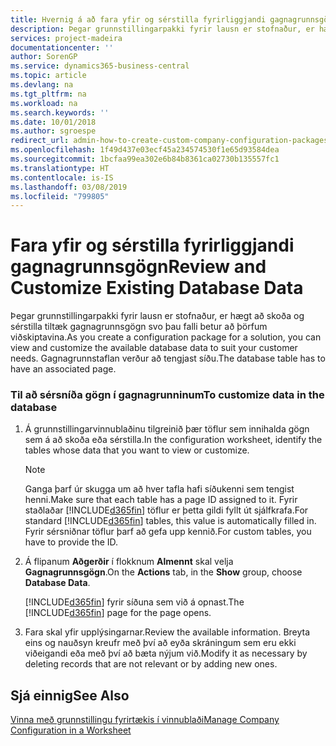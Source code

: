 ```yaml
---
title: Hvernig á að fara yfir og sérstilla fyrirliggjandi gagnagrunnsgögn | Microsoft Docs
description: Þegar grunnstillingarpakki fyrir lausn er stofnaður, er hægt að skoða og sérstilla tiltæk gagnagrunnsgögn svo þau falli betur að þörfum viðskiptavina. Gagnagrunnstaflan verður að tengjast síðu.
services: project-madeira
documentationcenter: ''
author: SorenGP
ms.service: dynamics365-business-central
ms.topic: article
ms.devlang: na
ms.tgt_pltfrm: na
ms.workload: na
ms.search.keywords: ''
ms.date: 10/01/2018
ms.author: sgroespe
redirect_url: admin-how-to-create-custom-company-configuration-packages
ms.openlocfilehash: 1f49d437e03ecf45a234574530f1e65d93584dea
ms.sourcegitcommit: 1bcfaa99ea302e6b84b8361ca02730b135557fc1
ms.translationtype: HT
ms.contentlocale: is-IS
ms.lasthandoff: 03/08/2019
ms.locfileid: "799805"
---
```

# <a name="review-and-customize-existing-database-data"></a><span data-ttu-id="729ea-104">Fara yfir og sérstilla fyrirliggjandi gagnagrunnsgögn</span><span class="sxs-lookup"><span data-stu-id="729ea-104">Review and Customize Existing Database Data</span></span>
<span data-ttu-id="729ea-105">Þegar grunnstillingarpakki fyrir lausn er stofnaður, er hægt að skoða og sérstilla tiltæk gagnagrunnsgögn svo þau falli betur að þörfum viðskiptavina.</span><span class="sxs-lookup"><span data-stu-id="729ea-105">As you create a configuration package for a solution, you can view and customize the available database data to suit your customer needs.</span></span> <span data-ttu-id="729ea-106">Gagnagrunnstaflan verður að tengjast síðu.</span><span class="sxs-lookup"><span data-stu-id="729ea-106">The database table has to have an associated page.</span></span>  

### <a name="to-customize-data-in-the-database"></a><span data-ttu-id="729ea-107">Til að sérsníða gögn í gagnagrunninum</span><span class="sxs-lookup"><span data-stu-id="729ea-107">To customize data in the database</span></span>  

1.  <span data-ttu-id="729ea-108">Á grunnstillingarvinnublaðinu tilgreinið þær töflur sem innihalda gögn sem á að skoða eða sérstilla.</span><span class="sxs-lookup"><span data-stu-id="729ea-108">In the configuration worksheet, identify the tables whose data that you want to view or customize.</span></span>  

    > [!NOTE]  
    >  <span data-ttu-id="729ea-109">Ganga þarf úr skugga um að hver tafla hafi síðukenni sem tengist henni.</span><span class="sxs-lookup"><span data-stu-id="729ea-109">Make sure that each table has a page ID assigned to it.</span></span> <span data-ttu-id="729ea-110">Fyrir staðlaðar [!INCLUDE[d365fin](includes/d365fin_md.md)] töflur er þetta gildi fyllt út sjálfkrafa.</span><span class="sxs-lookup"><span data-stu-id="729ea-110">For standard [!INCLUDE[d365fin](includes/d365fin_md.md)] tables, this value is automatically filled in.</span></span> <span data-ttu-id="729ea-111">Fyrir sérsniðnar töflur þarf að gefa upp kennið.</span><span class="sxs-lookup"><span data-stu-id="729ea-111">For custom tables, you have to provide the ID.</span></span>  

2.  <span data-ttu-id="729ea-112">Á flipanum **Aðgerðir** í flokknum **Almennt** skal velja **Gagnagrunnsgögn**.</span><span class="sxs-lookup"><span data-stu-id="729ea-112">On the **Actions** tab, in the **Show** group, choose **Database Data**.</span></span>  

     <span data-ttu-id="729ea-113">[!INCLUDE[d365fin](includes/d365fin_md.md)] fyrir síðuna sem við á opnast.</span><span class="sxs-lookup"><span data-stu-id="729ea-113">The [!INCLUDE[d365fin](includes/d365fin_md.md)] page for the page opens.</span></span>  

3.  <span data-ttu-id="729ea-114">Fara skal yfir upplýsingarnar.</span><span class="sxs-lookup"><span data-stu-id="729ea-114">Review the available information.</span></span> <span data-ttu-id="729ea-115">Breyta eins og nauðsyn kreufr með því að eyða skráningum sem eru ekki viðeigandi eða með því að bæta nýjum við.</span><span class="sxs-lookup"><span data-stu-id="729ea-115">Modify it as necessary by deleting records that are not relevant or by adding new ones.</span></span>  

## <a name="see-also"></a><span data-ttu-id="729ea-116">Sjá einnig</span><span class="sxs-lookup"><span data-stu-id="729ea-116">See Also</span></span>  
 [<span data-ttu-id="729ea-117">Vinna með grunnstillingu fyrirtækis í vinnublaði</span><span class="sxs-lookup"><span data-stu-id="729ea-117">Manage Company Configuration in a Worksheet</span></span>](admin-how-to-manage-company-configuration-in-a-worksheet.md)
